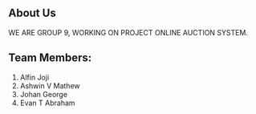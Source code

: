 About Us
--------

WE ARE GROUP 9, WORKING ON PROJECT ONLINE AUCTION SYSTEM.

Team Members:
-------------

1. Alfin Joji
2. Ashwin V Mathew 
3. Johan George 
4. Evan T Abraham 
